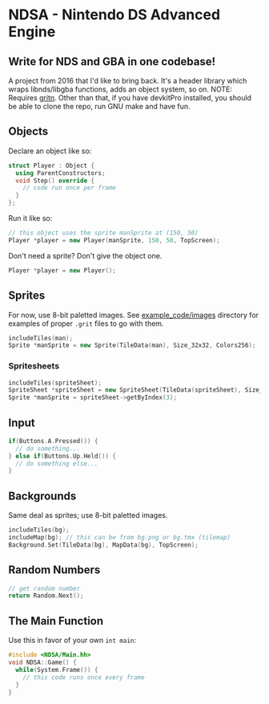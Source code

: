 # NDSA - Nintendo DS Advanced Engine
## Write for NDS and GBA in one codebase!
A project from 2016 that I'd like to bring back. It's a header library which wraps libnds/libgba functions, adds an object system, so on. NOTE: Requires [gritn](https://github.com/nicklausw/gritn). Other than that, if you have devkitPro installed, you should be able to clone the repo, run GNU make and have fun.

## Objects
Declare an object like so:
```c++
struct Player : Object {
  using ParentConstructors;
  void Step() override {
    // code run once per frame
  }
};
```
Run it like so:
```c++
// this object uses the sprite manSprite at (150, 50)
Player *player = new Player(manSprite, 150, 50, TopScreen);
```
Don't need a sprite? Don't give the object one.
```c++
Player *player = new Player();
```

## Sprites
For now, use 8-bit paletted images. See [example_code/images](example_code/images) directory for examples of proper `.grit` files to go with them.
```c++
includeTiles(man);
Sprite *manSprite = new Sprite(TileData(man), Size_32x32, Colors256);
```
### Spritesheets
```c++
includeTiles(spriteSheet);
SpriteSheet *spriteSheet = new SpriteSheet(TileData(spriteSheet), Size_32x32, Colors256);
Sprite *manSprite = spriteSheet->getByIndex(3);
```

## Input
```c++
if(Buttons.A.Pressed()) {
  // do something...
} else if(Buttons.Up.Held()) {
  // do something else...
}
```

## Backgrounds
Same deal as sprites; use 8-bit paletted images.
```c++
includeTiles(bg);
includeMap(bg); // this can be from bg.png or bg.tmx (tilemap)
Background.Set(TileData(bg), MapData(bg), TopScreen);
```

## Random Numbers
```c++
// get random number
return Random.Next();
```

## The Main Function
Use this in favor of your own `int main`:
```c++
#include <NDSA/Main.hh>
void NDSA::Game() {
  while(System.Frame()) {
    // this code runs once every frame
  }
}
```